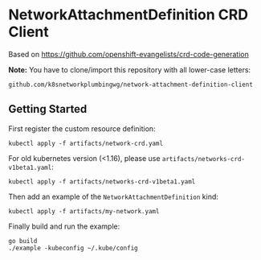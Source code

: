 # NetworkAttachmentDefinition CRD Client

Based on https://github.com/openshift-evangelists/crd-code-generation

**Note:** You have to clone/import this repository with all lower-case letters:

```
github.com/k8snetworkplumbingwg/network-attachment-definition-client
```

## Getting Started

First register the custom resource definition:

```
kubectl apply -f artifacts/network-crd.yaml
```

For old kubernetes version (<1.16), please use `artifacts/networks-crd-v1beta1.yaml`:

```
kubectl apply -f artifacts/networks-crd-v1beta1.yaml
```

Then add an example of the `NetworkAttachmentDefinition` kind:

```
kubectl apply -f artifacts/my-network.yaml
```

Finally build and run the example:

```
go build
./example -kubeconfig ~/.kube/config
```
